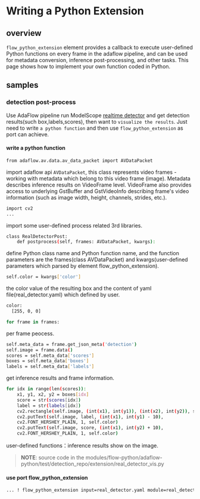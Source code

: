 # Writing a Python Extension

## overview

`flow_python_extension` element provides a callback to execute user-defined Python functions on every frame in the 
adaflow pipeline, and can be used for metadata conversion, inference post-processing, and other tasks. 
This page shows how to implement your own function coded in Python.

## samples
### detection post-process
Use AdaFlow pipeline run ModelScope [realtime detector](https://modelscope.cn/models/damo/cv_cspnet_image-object-detection_yolox/summary) 
and get detection results(such box,labels,scores), then want to `visualize the results`. Just need to write `a python function` 
and then use `flow_python_extension` as port can achieve.

#### write a python function

```bash
from adaflow.av.data.av_data_packet import AVDataPacket
```
import adaflow api `AVDataPacket`, this class represents video frames - working with metadata which
belong to this video frame (image). Metadata describes inference results on VideoFrame level.
VideoFrame also provides access to underlying GstBuffer and GstVideoInfo describing frame's video information (such
as image width, height, channels, strides, etc.).

```bash
import cv2
...
```
import some user-defined process related 3rd libraries.

```bash
class RealDetectorPost:
    def postprocess(self, frames: AVDataPacket, kwargs):
```
define Python class name and Python function name, and the function parameters are the frames(class AVDataPacket) and
kwargs(user-defined parameters which parsed by element flow_python_extension).

```bash
self.color = kwargs['color']
```
the color value of the resulting box and the content of yaml file(real_detector.yaml) which defined by user.
```bash
color:
  [255, 0, 0]
```

```bash
for frame in frames:
```
per frame peocess.

```bash
self.meta_data = frame.get_json_meta('detection')
self.image = frame.data()
scores = self.meta_data['scores']
boxes = self.meta_data['boxes']
labels = self.meta_data['labels']
```
get inference results and frame information.

```bash
for idx in range(len(scores)):
    x1, y1, x2, y2 = boxes[idx]
    score = str(scores[idx])
    label = str(labels[idx])
    cv2.rectangle(self.image, (int(x1), int(y1)), (int(x2), int(y2)), self.color, 2)
    cv2.putText(self.image, label, (int(x1), int(y1) - 10),
    cv2.FONT_HERSHEY_PLAIN, 1, self.color)
    cv2.putText(self.image, score, (int(x1), int(y2) + 10),
    cv2.FONT_HERSHEY_PLAIN, 1, self.color)
```
user-defined functions：inference results show on the image.

> **NOTE**: source code in the modules/flow-python/adaflow-python/test/detection_repo/extension/real_detector_vis.py

#### use port flow_python_extension
```bash
... ! flow_python_extension input=real_detector.yaml module=real_detector_vis.py class= RealDetectorPost function = postprocess ! ...
```



